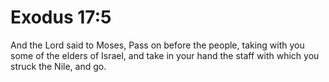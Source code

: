 # Exodus 17:5

And the Lord said to Moses, Pass on before the people, taking with you some of the elders of Israel, and take in your hand the staff with which you struck the Nile, and go.
